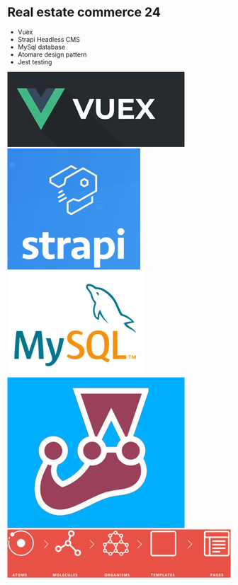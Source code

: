 # Real estate commerce 24
- Vuex
- Strapi Headless CMS
- MySql database
- Atomare design pattern
- Jest testing


![Screenshot](gitimages/vuex.jpg)
![Screenshot](gitimages/strapi.jpg)
![Screenshot](gitimages/mysql.jpg)
![Screenshot](gitimages/jest.jpg)
![Screenshot](gitimages/atomicdesign.jpg)